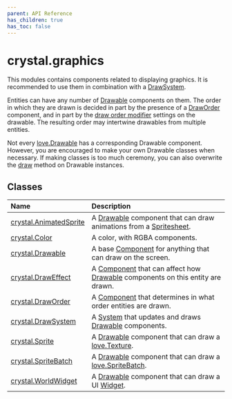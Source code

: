 ```yaml
---
parent: API Reference
has_children: true
has_toc: false
---
```


# crystal.graphics

This modules contains components related to displaying graphics. It is recommended to use them in combination with a [DrawSystem](draw_system).

Entities can have any number of [Drawable](drawable) components on them. The order in which they are drawn is decided in part by the presence of a [DrawOrder](draw_order) component, and in part by the [draw order modifier](drawable_set_draw_order_modifier) settings on the drawable. The resulting order may intertwine drawables from multiple entities.

Not every [love.Drawable](https://love2d.org/wiki/Drawable) has a corresponding Drawable component. However, you are encouraged to make your own Drawable classes when necessary. If making classes is too much ceremony, you can also overwrite the [draw](drawable_draw) method on Drawable instances.

## Classes

| Name                                      | Description                                                                                                             |
| :---------------------------------------- | :---------------------------------------------------------------------------------------------------------------------- |
| [crystal.AnimatedSprite](animated_sprite) | A [Drawable](drawable) component that can draw animations from a [Spritesheet](crystal/api/assets/spritesheet).         |
| [crystal.Color](color)                    | A color, with RGBA components.                                                                                          |
| [crystal.Drawable](drawable)              | A base [Component](/crystal/api/ecs/component) for anything that can draw on the screen.                                |
| [crystal.DrawEffect](draw_effect)         | A [Component](/crystal/api/ecs/component) that can affect how [Drawable](drawable) components on this entity are drawn. |
| [crystal.DrawOrder](draw_order)           | A [Component](/crystal/api/ecs/component) that determines in what order entities are drawn.                             |
| [crystal.DrawSystem](draw_system)         | A [System](/crystal/api/ecs/system) that updates and draws [Drawable](drawable) components.                             |
| [crystal.Sprite](sprite)                  | A [Drawable](drawable) component that can draw a [love.Texture](https://love2d.org/wiki/Texture).                       |
| [crystal.SpriteBatch](sprite_batch)       | A [Drawable](drawable) component that can draw a [love.SpriteBatch](https://love2d.org/wiki/SpriteBatch).               |
| [crystal.WorldWidget](world_widget)       | A [Drawable](drawable) component that can draw a UI [Widget](/crystal/api/ui/widget).                                   |
